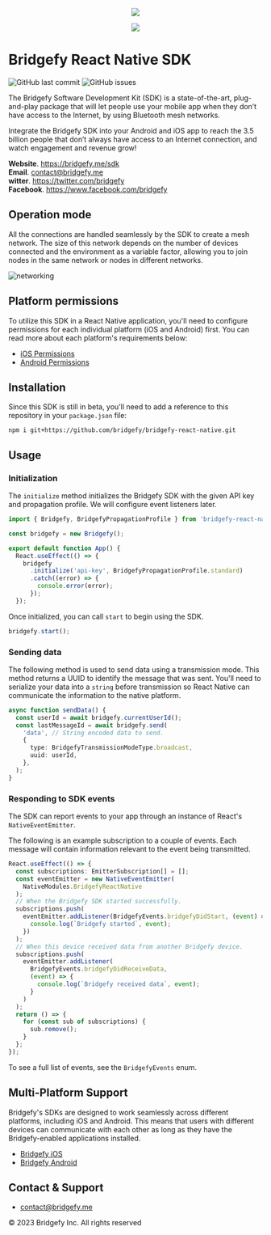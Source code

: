 <p align="center">
    <img src="https://www.gitbook.com/cdn-cgi/image/width=256,dpr=2,height=40,fit=contain,format=auto/https%3A%2F%2F3290834949-files.gitbook.io%2F~%2Ffiles%2Fv0%2Fb%2Fgitbook-x-prod.appspot.com%2Fo%2Fspaces%252F5XKIMMP6VF2l9XuPV80l%252Flogo%252Fd78nQFIysoU2bbM5fYNP%252FGroup%25203367.png%3Falt%3Dmedia%26token%3Df83a642d-8a9a-411f-9ef4-d7189a4c5f0a" />
</p>

<p align="center">
    <img src="https://3290834949-files.gitbook.io/~/files/v0/b/gitbook-x-prod.appspot.com/o/spaces%2F5XKIMMP6VF2l9XuPV80l%2Fuploads%2FD0HSf0lWC4pWB4U7inIw%2Fharegit.jpg?alt=media&token=a400cf7d-3254-4afc-bed0-48f7d98205b0"/>
</p>

# Bridgefy React Native SDK
![GitHub last commit](https://img.shields.io/github/last-commit/bridgefy/bridgefy_flutter)
![GitHub issues](https://img.shields.io/github/issues-raw/bridgefy/bridgefy_flutter?style=plastic)

The Bridgefy Software Development Kit (SDK) is a state-of-the-art, plug-and-play package that will let people use your mobile app when they don’t have access to the Internet, by using Bluetooth mesh networks.

Integrate the Bridgefy SDK into your Android and iOS app to reach the 3.5 billion people that don’t always have access to an Internet connection, and watch engagement and revenue grow!

**Website**. https://bridgefy.me/sdk <br>
**Email**. contact@bridgefy.me <br>
**witter**. https://twitter.com/bridgefy <br>
**Facebook**. https://www.facebook.com/bridgefy <br>

## Operation mode

All the connections are handled seamlessly by the SDK to create a mesh network. The size of this
network depends on the number of devices connected and the environment as a variable factor,
allowing you to join nodes in the same network or nodes in different networks.

![networking](https://images.saymedia-content.com/.image/t_share/MTkzOTUzODU0MDkyNjE3MjIx/particlesjs-examples.gif)

## Platform permissions

To utilize this SDK in a React Native application, you'll need to configure permissions for each
individual platform (iOS and Android) first. You can read more about each platform's requirements
below:

* [iOS Permissions](https://github.com/bridgefy/sdk-ios#permissions)
* [Android Permissions](https://github.com/bridgefy/sdk-android#android-permissions)

## Installation

Since this SDK is still in beta, you'll need to add a reference to this repository in your
`package.json` file:

```
npm i git+https://github.com/bridgefy/bridgefy-react-native.git
```

## Usage

### Initialization

The `initialize` method initializes the Bridgefy SDK with the given API key and propagation profile.
We will configure event listeners later.

```typescript
import { Bridgefy, BridgefyPropagationProfile } from 'bridgefy-react-native';

const bridgefy = new Bridgefy();

export default function App() {
  React.useEffect(() => {
    bridgefy
      .initialize('api-key', BridgefyPropagationProfile.standard)
      .catch((error) => {
        console.error(error);
      });
  });
```

Once initialized, you can call `start` to begin using the SDK.

```typescript
bridgefy.start();
```

### Sending data

The following method is used to send data using a transmission mode. This method returns a UUID to
identify the message that was sent. You'll need to serialize your data into a `string` before
transmission so React Native can communicate the information to the native platform.

```typescript
async function sendData() {
  const userId = await bridgefy.currentUserId();
  const lastMessageId = await bridgefy.send(
    'data', // String encoded data to send.
    {
      type: BridgefyTransmissionModeType.broadcast,
      uuid: userId,
    },
  );
}
```

### Responding to SDK events

The SDK can report events to your app through an instance of React's `NativeEventEmitter`.

The following is an example subscription to a couple of events. Each message will contain
information relevant to the event being transmitted.

```typescript
React.useEffect(() => {
  const subscriptions: EmitterSubscription[] = [];
  const eventEmitter = new NativeEventEmitter(
    NativeModules.BridgefyReactNative
  );
  // When the Bridgefy SDK started successfully.
  subscriptions.push(
    eventEmitter.addListener(BridgefyEvents.bridgefyDidStart, (event) => {
      console.log(`Bridgefy started`, event);
    })
  );
  // When this device received data from another Bridgefy device.
  subscriptions.push(
    eventEmitter.addListener(
      BridgefyEvents.bridgefyDidReceiveData,
      (event) => {
        console.log(`Bridgefy received data`, event);
      }
    )
  );
  return () => {
    for (const sub of subscriptions) {
      sub.remove();
    }
  };
});
```

To see a full list of events, see the `BridgefyEvents` enum.

## Multi-Platform Support

Bridgefy's SDKs are designed to work seamlessly across different platforms, including iOS and Android. This means that users with different devices can communicate with each other as long as they have the Bridgefy-enabled applications installed.

* [Bridgefy iOS](https://github.com/bridgefy/sdk-ios)
* [Bridgefy Android](https://github.com/bridgefy/sdk-android)

## Contact & Support
+ contact@bridgefy.me

© 2023 Bridgefy Inc. All rights reserved
